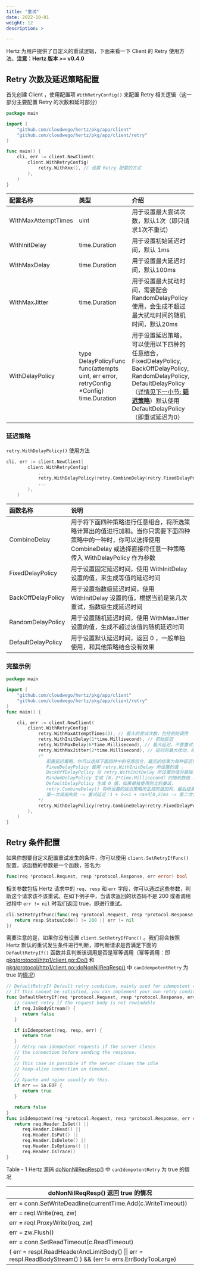 ```yaml
---
title: "重试"
date: 2022-10-01
weight: 12
description: >

---
```


Hertz 为用户提供了自定义的重试逻辑，下面来看一下 Client 的 Retry 使用方法。**注意：Hertz 版本 >= v0.4.0**

## Retry 次数及延迟策略配置

首先创建 Client ，使用配置项 `WithRetryConfig()` 来配置 Retry 相关逻辑（这一部分主要配置 Retry 的次数和延时部分）

```go
package main

import (
	"github.com/cloudwego/hertz/pkg/app/client"
	"github.com/cloudwego/hertz/pkg/app/client/retry"
)

func main() {
	cli, err := client.NewClient(
		client.WithRetryConfig(
			retry.WithXxx(), // 设置 Retry 配置的方式
		),
	)
}
```

| 配置名称            | 类型                                                         | 介绍                                                         |
| :------------------ | :----------------------------------------------------------- | :----------------------------------------------------------- |
| WithMaxAttemptTimes | uint                                                         | 用于设置最大尝试次数，默认1次（即只请求1次不重试）           |
| WithInitDelay       | time.Duration                                                | 用于设置初始延迟时间，默认 1ms                               |
| WithMaxDelay        | time.Duration                                                | 用于设置最大延迟时间，默认100ms                              |
| WithMaxJitter       | time.Duration                                                | 用于设置最大扰动时间，需要配合 RandomDelayPolicy 使用，会生成不超过最大扰动时间的随机时间，默认20ms |
| WithDelayPolicy     | type DelayPolicyFunc func(attempts uint, err error, retryConfig *Config) time.Duration | 用于设置延迟策略，可以使用以下四种的任意结合， FixedDelayPolicy,  BackOffDelayPolicy, RandomDelayPolicy, DefaultDelayPolicy（[详情见下一小节: **延迟策略**](#延迟策略)）默认使用 DefaultDelayPolicy （即重试延迟为0） |

### 延迟策略

`retry.WithDelayPolicy()` 使用方法

```go
cli, err := client.NewClient(
		client.WithRetryConfig(
			...
			retry.WithDelayPolicy(retry.CombineDelay(retry.FixedDelayPolicy, retry.BackOffDelayPolicy, retry.RandomDelayPolicy)),
    		...
		),
	)
```

| 函数名称           | 说明                                                         |
| :----------------- | :----------------------------------------------------------- |
| CombineDelay       | 用于将下面四种策略进行任意组合，将所选策略计算出的值进行加和。当你只需要下面四种策略中的一种时，你可以选择使用 CombineDelay 或选择直接将任意一种策略传入 WithDelayPolicy 作为参数 |
| FixedDelayPolicy   | 用于设置固定延迟时间，使用 WithInitDelay 设置的值，来生成等值的延迟时间 |
| BackOffDelayPolicy | 用于设置指数级延迟时间，使用 WithInitDelay 设置的值，根据当前是第几次重试，指数级生成延迟时间 |
| RandomDelayPolicy  | 用于设置随机延迟时间，使用 WithMaxJitter 设置的值，生成不超过该值的随机延迟时间 |
| DefaultDelayPolicy | 用于设置默认延迟时间，返回 0 ，一般单独使用，和其他策略结合没有效果 |

### 完整示例

```Go
package main

import (
	"github.com/cloudwego/hertz/pkg/app/client"
	"github.com/cloudwego/hertz/pkg/app/client/retry"
)
func main() {

	cli, err := client.NewClient(
		client.WithRetryConfig(
			retry.WithMaxAttemptTimes(3), // 最大的尝试次数，包括初始调用
			retry.WithInitDelay(1*time.Millisecond), // 初始延迟
			retry.WithMaxDelay(6*time.Millisecond), // 最大延迟，不管重试多少次，策略如何，都不会超过这个延迟
			retry.WithMaxJitter(2*time.Millisecond), // 延时的最大扰动，结合 RandomDelayPolicy 才会有效果
			/*
			   配置延迟策略，你可以选择下面四种中的任意组合，最后的结果为每种延迟策略的加和
			   FixedDelayPolicy 使用 retry.WithInitDelay 所设置的值 ，
			   BackOffDelayPolicy 在 retry.WithInitDelay 所设置的值的基础上随着重试次数的增加，指数倍数增长，
			   RandomDelayPolicy 生成 [0，2*time.Millisecond）的随机数值 ，2*time.Millisecond 为 retry.WithMaxJitter 所设置的值，
			   DefaultDelayPolicy 生成 0 值，如果单独使用则立刻重试，
			   retry.CombineDelay() 将所设置的延迟策略所生成的值加和，最后结果即为当前次重试的延迟时间，
			   第一次调用失败 -> 重试延迟：1 + 1<<1 + rand[0,2)ms -> 第二次调用失败 -> 重试延迟：min(1 + 1<<2 + rand[0,2) , 6)ms -> 第三次调用成功/失败
			*/
			retry.WithDelayPolicy(retry.CombineDelay(retry.FixedDelayPolicy, retry.BackOffDelayPolicy, retry.RandomDelayPolicy)),
		),
	)
}
```

## Retry 条件配置

如果你想要自定义配置重试发生的条件，你可以使用 `client.SetRetryIfFunc()` 配置，该函数的参数是一个函数，签名为:

```go
func(req *protocol.Request, resp *protocol.Response, err error) bool
```

相关参数包括 Hertz 请求中的 `req`、`resp` 和 `err` 字段，你可以通过这些参数，判断这个请求该不该重试。在如下例子中，当请求返回的状态码不是 200 或者调用过程中 `err != nil` 时我们返回 true，即进行重试。

```Go
cli.SetRetryIfFunc(func(req *protocol.Request, resp *protocol.Response, err error) bool {
   return resp.StatusCode() != 200 || err != nil
})
```

需要注意的是，如果你没有设置 `client.SetRetryIfFunc()` 。我们将会按照 Hertz 默认的重试发生条件进行判断，即判断请求是否满足下面的 `DefaultRetryIf()` 函数并且判断该调用是否是幂等调用（幂等调用：即 [pkg/protocol/http1/client.go::Do()](https://github.com/cloudwego/hertz/blob/develop/pkg/protocol/http1/client.go#L328 ) 和 [pkg/protocol/http1/client.go::doNonNilReqResp()](https://github.com/cloudwego/hertz/blob/develop/pkg/protocol/http1/client.go#L411) 中 `canIdempotentRetry` 为 true 的[情况](#table1)）

```Go
// DefaultRetryIf Default retry condition, mainly used for idempotent requests.
// If this cannot be satisfied, you can implement your own retry condition.
func DefaultRetryIf(req *protocol.Request, resp *protocol.Response, err error) bool {
   // cannot retry if the request body is not rewindable
   if req.IsBodyStream() {
      return false
   }

   if isIdempotent(req, resp, err) {
      return true
   }
   // Retry non-idempotent requests if the server closes
   // the connection before sending the response.
   //
   // This case is possible if the server closes the idle
   // keep-alive connection on timeout.
   //
   // Apache and nginx usually do this.
   if err == io.EOF {
      return true
   }

   return false
}
func isIdempotent(req *protocol.Request, resp *protocol.Response, err error) bool {
   return req.Header.IsGet() ||
      req.Header.IsHead() ||
      req.Header.IsPut() ||
      req.Header.IsDelete() ||
      req.Header.IsOptions() ||
      req.Header.IsTrace()
}
```

<a id="table1">Table - 1</a> Hertz 源码 [doNonNilReqResp()](https://github.com/cloudwego/hertz/blob/develop/pkg/protocol/http1/client.go#L411) 中 `canIdempotentRetry` 为 true 的情况

| doNonNilReqResp() 返回 true 的情况                           |
| ------------------------------------------------------------ |
| err = conn.SetWriteDeadline(currentTime.Add(c.WriteTimeout)) |
| err = reqI.Write(req, zw)                                    |
| err = reqI.ProxyWrite(req, zw)                               |
| err = zw.Flush()                                             |
| err = conn.SetReadTimeout(c.ReadTimeout)                     |
| ( err = respI.ReadHeaderAndLimitBody() \|\| err = respI.ReadBodyStream() ) && (err != errs.ErrBodyTooLarge) |
